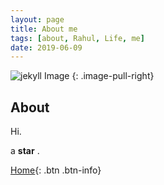 ```yaml
---
layout: page
title: About me
tags: [about, Rahul, Life, me]
date: 2019-06-09
---
```


![jekyll Image](https://www.theinspirationallifestyle.com/wp-content/uploads/2014/09/WEB-bigstock-Notepad-laptop-and-coffee-cup-47960903.jpg)
{: .image-pull-right}



## About

Hi.


 a **star** .

      

[Home](https://rahulguptanitro.github.io){: .btn .btn-info}
